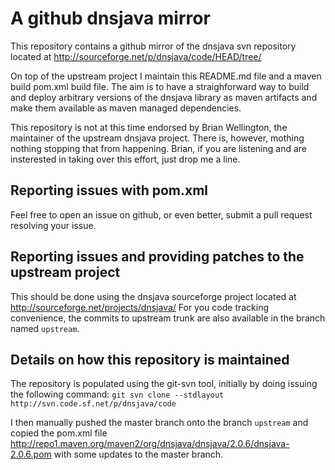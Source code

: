 # A github dnsjava mirror

This repository contains a github mirror of the dnsjava svn repository
located at http://sourceforge.net/p/dnsjava/code/HEAD/tree/

On top of the upstream project I maintain this README.md file and
a maven build pom.xml build file. The aim is to have a straighforward
way to build and deploy arbitrary versions of the dnsjava library as
maven artifacts and make them available as maven managed dependencies.

This repository is not at this time endorsed by Brian Wellington, the
maintainer of the upstream dnsjava project. There is, however, mothing
nothing stopping that from happening. Brian, if you are listening and
are insterested in taking over this effort, just drop me a line.

## Reporting issues with pom.xml

Feel free to open an issue on github, or even better, submit a pull
request resolving your issue.

## Reporting issues and providing patches to the upstream project

This should be done using the dnsjava sourceforge project located
at http://sourceforge.net/projects/dnsjava/ For you code tracking
convenience, the commits to upstream trunk are also available in
the branch named `upstream`. 

## Details on how this repository is maintained

The repository is populated using the git-svn tool, initially
by doing issuing the following command:
`git svn clone --stdlayout http://svn.code.sf.net/p/dnsjava/code`

I then manually pushed the master branch onto the branch `upstream`
and copied the pom.xml file
http://repo1.maven.org/maven2/org/dnsjava/dnsjava/2.0.6/dnsjava-2.0.6.pom
with some updates to the master branch. 


